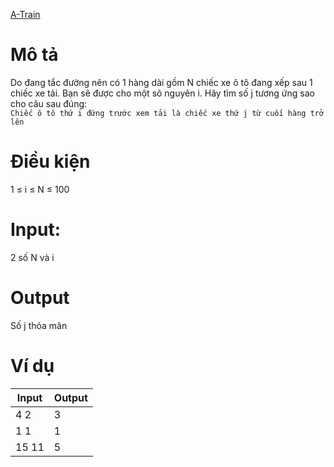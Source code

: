 [A-Train](https://atcoder.jp/contests/ABC107/tasks/abc107_a)

# Mô tả
Do đang tắc đường nên có 1 hàng dài gồm N chiếc xe ô tô đang xếp sau 1 chiếc xe tải.
Bạn sẽ được cho một sô nguyên i. Hãy tìm số j tương ứng sao cho câu sau đúng:  
`Chiếc ô tô thứ i đứng trước xem tải là chiếc xe thứ j từ cuối hàng trở lên`

# Điều kiện 
1 ≤ i ≤ N ≤ 100

# Input:
2 số N và i

# Output
Số j thỏa mãn

# Ví dụ
| Input | Output |
| ----- | ----- |
| 4 2 | 3 |
| 1 1 | 1 |
| 15 11 | 5 |
